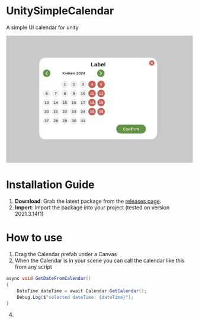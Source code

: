 # UnitySimpleCalendar
A simple UI calendar for unity

![Calendar](img/Screenshot.png)

# Installation Guide

1. **Download**: Grab the latest package from the [releases page](https://github.com/yourusername/yourrepository/releases).
2. **Import**: Import the package into your project (tested on version 2021.3.14f1)

# How to use
1. Drag the Calendar prefab under a Canvas
2. When the Calendar is in your scene you can call the calendar like this from any script
```csharp
async void GetDateFromCalendar()
{
    DateTime dateTime = await Calendar.GetCalendar();
    Debug.Log($"selected dateTime: {dateTime}");
}
```
4. 



